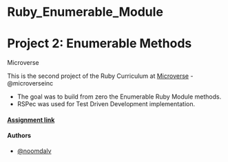 # Ruby_Enumerable_Module

# Project 2: Enumerable Methods

Microverse

This is the second project of the Ruby Curriculum at [Microverse](https://www.microverse.org/) - @microverseinc
* The goal was to build from zero the Enumerable Ruby Module methods.
* RSPec was used for Test Driven Development implementation.

#### [Assignment link](https://www.theodinproject.com/courses/ruby-programming/lessons/advanced-building-blocks#project-2-enumerable-methods)


#### Authors

* [@noomdalv](https://github.com/noomdalv/)
